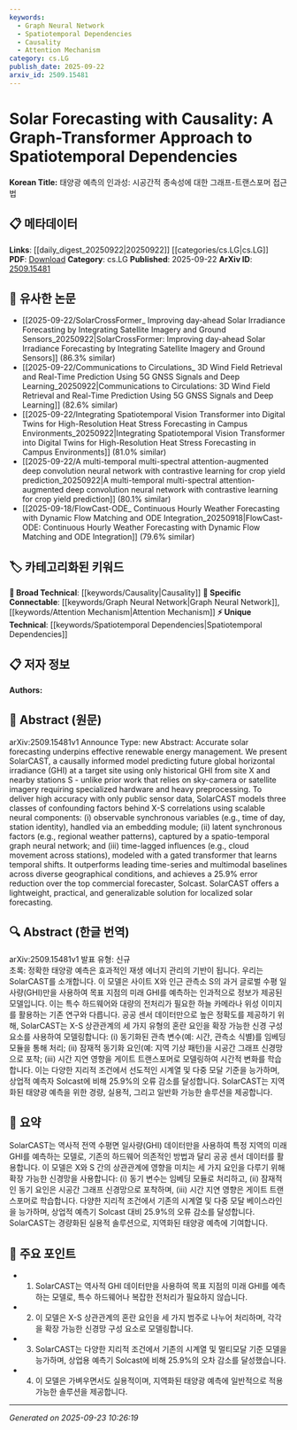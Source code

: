 ```yaml
---
keywords:
  - Graph Neural Network
  - Spatiotemporal Dependencies
  - Causality
  - Attention Mechanism
category: cs.LG
publish_date: 2025-09-22
arxiv_id: 2509.15481
---
```


<!-- KEYWORD_LINKING_METADATA:
{
  "processed_timestamp": "2025-09-23T10:26:19.729101",
  "vocabulary_version": "1.0",
  "selected_keywords": [
    "Graph Neural Network",
    "Spatiotemporal Dependencies",
    "Causality",
    "Attention Mechanism"
  ],
  "rejected_keywords": [],
  "similarity_scores": {
    "Graph Neural Network": 0.82,
    "Spatiotemporal Dependencies": 0.78,
    "Causality": 0.75,
    "Attention Mechanism": 0.79
  },
  "extraction_method": "AI_prompt_based",
  "budget_applied": true,
  "candidates_json": {
    "candidates": [
      {
        "surface": "Graph-Transformer Approach",
        "canonical": "Graph Neural Network",
        "aliases": [
          "Graph Transformer",
          "Graph-Transformer"
        ],
        "category": "specific_connectable",
        "rationale": "Combining graph neural networks with transformers highlights a novel approach to modeling spatiotemporal dependencies.",
        "novelty_score": 0.65,
        "connectivity_score": 0.88,
        "specificity_score": 0.78,
        "link_intent_score": 0.82
      },
      {
        "surface": "Spatiotemporal Dependencies",
        "canonical": "Spatiotemporal Dependencies",
        "aliases": [
          "Spatiotemporal Relations",
          "Spatiotemporal Patterns"
        ],
        "category": "unique_technical",
        "rationale": "Understanding spatiotemporal dependencies is crucial for accurate solar forecasting and links to other temporal modeling work.",
        "novelty_score": 0.72,
        "connectivity_score": 0.79,
        "specificity_score": 0.81,
        "link_intent_score": 0.78
      },
      {
        "surface": "Causality",
        "canonical": "Causality",
        "aliases": [
          "Causal Inference",
          "Causal Modeling"
        ],
        "category": "broad_technical",
        "rationale": "Causality is a foundational concept that enhances the understanding of dependencies in solar forecasting.",
        "novelty_score": 0.55,
        "connectivity_score": 0.83,
        "specificity_score": 0.67,
        "link_intent_score": 0.75
      },
      {
        "surface": "Gated Transformer",
        "canonical": "Attention Mechanism",
        "aliases": [
          "Gated Transformer Model",
          "Gated Attention"
        ],
        "category": "specific_connectable",
        "rationale": "The gated transformer is a variant of the attention mechanism, which is central to modern neural networks.",
        "novelty_score": 0.68,
        "connectivity_score": 0.85,
        "specificity_score": 0.76,
        "link_intent_score": 0.79
      }
    ],
    "ban_list_suggestions": [
      "SolarCAST",
      "Solcast",
      "GHI"
    ]
  },
  "decisions": [
    {
      "candidate_surface": "Graph-Transformer Approach",
      "resolved_canonical": "Graph Neural Network",
      "decision": "linked",
      "scores": {
        "novelty": 0.65,
        "connectivity": 0.88,
        "specificity": 0.78,
        "link_intent": 0.82
      }
    },
    {
      "candidate_surface": "Spatiotemporal Dependencies",
      "resolved_canonical": "Spatiotemporal Dependencies",
      "decision": "linked",
      "scores": {
        "novelty": 0.72,
        "connectivity": 0.79,
        "specificity": 0.81,
        "link_intent": 0.78
      }
    },
    {
      "candidate_surface": "Causality",
      "resolved_canonical": "Causality",
      "decision": "linked",
      "scores": {
        "novelty": 0.55,
        "connectivity": 0.83,
        "specificity": 0.67,
        "link_intent": 0.75
      }
    },
    {
      "candidate_surface": "Gated Transformer",
      "resolved_canonical": "Attention Mechanism",
      "decision": "linked",
      "scores": {
        "novelty": 0.68,
        "connectivity": 0.85,
        "specificity": 0.76,
        "link_intent": 0.79
      }
    }
  ]
}
-->

# Solar Forecasting with Causality: A Graph-Transformer Approach to Spatiotemporal Dependencies

**Korean Title:** 태양광 예측의 인과성: 시공간적 종속성에 대한 그래프-트랜스포머 접근법

## 📋 메타데이터

**Links**: [[daily_digest_20250922|20250922]] [[categories/cs.LG|cs.LG]]
**PDF**: [Download](https://arxiv.org/pdf/2509.15481.pdf)
**Category**: cs.LG
**Published**: 2025-09-22
**ArXiv ID**: [2509.15481](https://arxiv.org/abs/2509.15481)

## 🔗 유사한 논문
- [[2025-09-22/SolarCrossFormer_ Improving day-ahead Solar Irradiance Forecasting by Integrating Satellite Imagery and Ground Sensors_20250922|SolarCrossFormer: Improving day-ahead Solar Irradiance Forecasting by Integrating Satellite Imagery and Ground Sensors]] (86.3% similar)
- [[2025-09-22/Communications to Circulations_ 3D Wind Field Retrieval and Real-Time Prediction Using 5G GNSS Signals and Deep Learning_20250922|Communications to Circulations: 3D Wind Field Retrieval and Real-Time Prediction Using 5G GNSS Signals and Deep Learning]] (82.6% similar)
- [[2025-09-22/Integrating Spatiotemporal Vision Transformer into Digital Twins for High-Resolution Heat Stress Forecasting in Campus Environments_20250922|Integrating Spatiotemporal Vision Transformer into Digital Twins for High-Resolution Heat Stress Forecasting in Campus Environments]] (81.0% similar)
- [[2025-09-22/A multi-temporal multi-spectral attention-augmented deep convolution neural network with contrastive learning for crop yield prediction_20250922|A multi-temporal multi-spectral attention-augmented deep convolution neural network with contrastive learning for crop yield prediction]] (80.1% similar)
- [[2025-09-18/FlowCast-ODE_ Continuous Hourly Weather Forecasting with Dynamic Flow Matching and ODE Integration_20250918|FlowCast-ODE: Continuous Hourly Weather Forecasting with Dynamic Flow Matching and ODE Integration]] (79.6% similar)

## 🏷️ 카테고리화된 키워드
**🧠 Broad Technical**: [[keywords/Causality|Causality]]
**🔗 Specific Connectable**: [[keywords/Graph Neural Network|Graph Neural Network]], [[keywords/Attention Mechanism|Attention Mechanism]]
**⚡ Unique Technical**: [[keywords/Spatiotemporal Dependencies|Spatiotemporal Dependencies]]

## 📋 저자 정보

**Authors:** 

## 📄 Abstract (원문)

arXiv:2509.15481v1 Announce Type: new 
Abstract: Accurate solar forecasting underpins effective renewable energy management. We present SolarCAST, a causally informed model predicting future global horizontal irradiance (GHI) at a target site using only historical GHI from site X and nearby stations S - unlike prior work that relies on sky-camera or satellite imagery requiring specialized hardware and heavy preprocessing. To deliver high accuracy with only public sensor data, SolarCAST models three classes of confounding factors behind X-S correlations using scalable neural components: (i) observable synchronous variables (e.g., time of day, station identity), handled via an embedding module; (ii) latent synchronous factors (e.g., regional weather patterns), captured by a spatio-temporal graph neural network; and (iii) time-lagged influences (e.g., cloud movement across stations), modeled with a gated transformer that learns temporal shifts. It outperforms leading time-series and multimodal baselines across diverse geographical conditions, and achieves a 25.9% error reduction over the top commercial forecaster, Solcast. SolarCAST offers a lightweight, practical, and generalizable solution for localized solar forecasting.

## 🔍 Abstract (한글 번역)

arXiv:2509.15481v1 발표 유형: 신규  
초록: 정확한 태양광 예측은 효과적인 재생 에너지 관리의 기반이 됩니다. 우리는 SolarCAST를 소개합니다. 이 모델은 사이트 X와 인근 관측소 S의 과거 글로벌 수평 일사량(GHI)만을 사용하여 목표 지점의 미래 GHI를 예측하는 인과적으로 정보가 제공된 모델입니다. 이는 특수 하드웨어와 대량의 전처리가 필요한 하늘 카메라나 위성 이미지를 활용하는 기존 연구와 다릅니다. 공공 센서 데이터만으로 높은 정확도를 제공하기 위해, SolarCAST는 X-S 상관관계의 세 가지 유형의 혼란 요인을 확장 가능한 신경 구성 요소를 사용하여 모델링합니다: (i) 동기화된 관측 변수(예: 시간, 관측소 식별)를 임베딩 모듈을 통해 처리; (ii) 잠재적 동기화 요인(예: 지역 기상 패턴)을 시공간 그래프 신경망으로 포착; (iii) 시간 지연 영향을 게이트 트랜스포머로 모델링하여 시간적 변화를 학습합니다. 이는 다양한 지리적 조건에서 선도적인 시계열 및 다중 모달 기준을 능가하며, 상업적 예측자 Solcast에 비해 25.9%의 오류 감소를 달성합니다. SolarCAST는 지역화된 태양광 예측을 위한 경량, 실용적, 그리고 일반화 가능한 솔루션을 제공합니다.

## 📝 요약

SolarCAST는 역사적 전역 수평면 일사량(GHI) 데이터만을 사용하여 특정 지역의 미래 GHI를 예측하는 모델로, 기존의 하드웨어 의존적인 방법과 달리 공공 센서 데이터를 활용합니다. 이 모델은 X와 S 간의 상관관계에 영향을 미치는 세 가지 요인을 다루기 위해 확장 가능한 신경망을 사용합니다: (i) 동기 변수는 임베딩 모듈로 처리하고, (ii) 잠재적인 동기 요인은 시공간 그래프 신경망으로 포착하며, (iii) 시간 지연 영향은 게이트 트랜스포머로 학습합니다. 다양한 지리적 조건에서 기존의 시계열 및 다중 모달 베이스라인을 능가하며, 상업적 예측기 Solcast 대비 25.9%의 오류 감소를 달성합니다. SolarCAST는 경량화된 실용적 솔루션으로, 지역화된 태양광 예측에 기여합니다.

## 🎯 주요 포인트

- 1. SolarCAST는 역사적 GHI 데이터만을 사용하여 목표 지점의 미래 GHI를 예측하는 모델로, 특수 하드웨어나 복잡한 전처리가 필요하지 않습니다.
- 2. 이 모델은 X-S 상관관계의 혼란 요인을 세 가지 범주로 나누어 처리하며, 각각을 확장 가능한 신경망 구성 요소로 모델링합니다.
- 3. SolarCAST는 다양한 지리적 조건에서 기존의 시계열 및 멀티모달 기준 모델을 능가하며, 상업용 예측기 Solcast에 비해 25.9%의 오차 감소를 달성했습니다.
- 4. 이 모델은 가벼우면서도 실용적이며, 지역화된 태양광 예측에 일반적으로 적용 가능한 솔루션을 제공합니다.


---

*Generated on 2025-09-23 10:26:19*